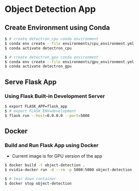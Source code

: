 # Object Detection App

## Create Environment using Conda

```bash
$ # create detectron_cpu conda environment
$ conda env create --file environments/cpu_environment.yml
$ conda activate detectron_cpu

$ # create detectron_gpu conda environment
$ conda env create --file environments/gpu_environment.yml
$ conda activate detectron_gpu
```

## Serve Flask App

### Using Flask Built-in Development Server

```bash
$ export FLASK_APP=flask_app
$ # export FLASK_ENV=development
$ flask run --host=0.0.0.0 --port=5000
```

## Docker

### Build and Run Flask App using Docker

* Current image is for GPU version of the app

```bash
$ docker build -t object-detection .
$ nvidia-docker run -d --rm -p 5000:5000 object-detection

$ # tear down container
$ docker stop object-detection
```
